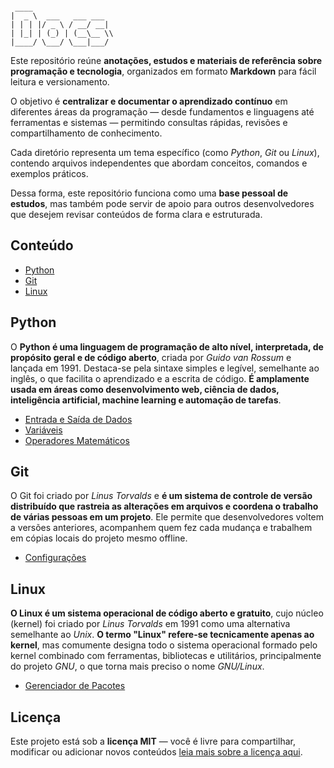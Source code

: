 ```plaintext

 ____
|  _ \  ___   ___ ___
| | | |/ _ \ / __/ __|
| |_| | (_) | (__\__ \\
|____/ \___/ \___|___/

```

Este repositório reúne **anotações, estudos e materiais de referência sobre programação e tecnologia**, organizados em formato **Markdown** para fácil leitura e versionamento.

O objetivo é **centralizar e documentar o aprendizado contínuo** em diferentes áreas da programação — desde fundamentos e linguagens até ferramentas e sistemas — permitindo consultas rápidas, revisões e compartilhamento de conhecimento.

Cada diretório representa um tema específico (como _Python_, _Git_ ou _Linux_), contendo arquivos independentes que abordam conceitos, comandos e exemplos práticos.

Dessa forma, este repositório funciona como uma **base pessoal de estudos**, mas também pode servir de apoio para outros desenvolvedores que desejem revisar conteúdos de forma clara e estruturada.

## Conteúdo

- [Python](#Python)
- [Git](#Git)
- [Linux](#Linux)

## Python

O **Python é uma linguagem de programação de alto nível, interpretada, de propósito geral e de código aberto**, criada por _Guido van Rossum_ e lançada em 1991. Destaca-se pela sintaxe simples e legível, semelhante ao inglês, o que facilita o aprendizado e a escrita de código. **É amplamente usada em áreas como desenvolvimento web, ciência de dados, inteligência artificial, machine learning e automação de tarefas**.

- [Entrada e Saída de Dados](./python/entrada-e-saida-de-dados.md)
- [Variáveis](./python/variaveis.md)
- [Operadores Matemáticos](./python/operadores-matematicos.md)

## Git

O Git foi criado por _Linus Torvalds_ e **é um sistema de controle de versão distribuído que rastreia as alterações em arquivos e coordena o trabalho de várias pessoas em um projeto**. Ele permite que desenvolvedores voltem a versões anteriores, acompanhem quem fez cada mudança e trabalhem em cópias locais do projeto mesmo offline.

- [Configurações](./git/configuracoes.md)

## Linux

**O Linux é um sistema operacional de código aberto e gratuito**, cujo núcleo (kernel) foi criado por _Linus Torvalds_ em 1991 como uma alternativa semelhante ao _Unix_. **O termo "Linux" refere-se tecnicamente apenas ao kernel**, mas comumente designa todo o sistema operacional formado pelo kernel combinado com ferramentas, bibliotecas e utilitários, principalmente do projeto _GNU_, o que torna mais preciso o nome _GNU/Linux_.

- [Gerenciador de Pacotes](./linux/gerenciador-de-pacotes.md)

## Licença

Este projeto está sob a **licença MIT** — você é livre para compartilhar, modificar ou adicionar novos conteúdos [leia mais sobre a licença aqui](./LICENSE).
